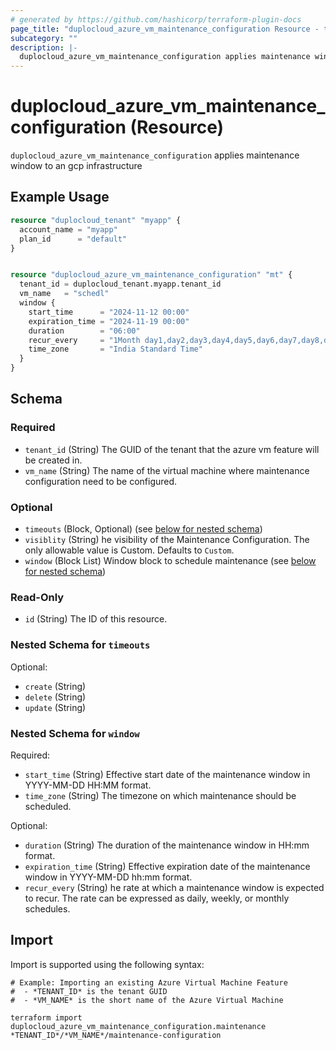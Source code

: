 ```yaml
---
# generated by https://github.com/hashicorp/terraform-plugin-docs
page_title: "duplocloud_azure_vm_maintenance_configuration Resource - terraform-provider-duplocloud"
subcategory: ""
description: |-
  duplocloud_azure_vm_maintenance_configuration applies maintenance window to an gcp infrastructure
---
```


# duplocloud_azure_vm_maintenance_configuration (Resource)

`duplocloud_azure_vm_maintenance_configuration` applies maintenance window to an gcp infrastructure

## Example Usage

```terraform
resource "duplocloud_tenant" "myapp" {
  account_name = "myapp"
  plan_id      = "default"
}


resource "duplocloud_azure_vm_maintenance_configuration" "mt" {
  tenant_id = duplocloud_tenant.myapp.tenant_id
  vm_name   = "schedl"
  window {
    start_time      = "2024-11-12 00:00"
    expiration_time = "2024-11-19 00:00"
    duration        = "06:00"
    recur_every     = "1Month day1,day2,day3,day4,day5,day6,day7,day8,day9,day10,day11,day12,day13,day14,day15,day16,day17,day18,day19,day20,day21,day22,day23,day24,day25,day26,day27,day28,day29,day30,day31,day-1"
    time_zone       = "India Standard Time"
  }
}
```

<!-- schema generated by tfplugindocs -->
## Schema

### Required

- `tenant_id` (String) The GUID of the tenant that the azure vm feature will be created in.
- `vm_name` (String) The name of the virtual machine where maintenance configuration need to be configured.

### Optional

- `timeouts` (Block, Optional) (see [below for nested schema](#nestedblock--timeouts))
- `visiblity` (String) he visibility of the Maintenance Configuration. The only allowable value is Custom. Defaults to `Custom`.
- `window` (Block List) Window block to schedule maintenance (see [below for nested schema](#nestedblock--window))

### Read-Only

- `id` (String) The ID of this resource.

<a id="nestedblock--timeouts"></a>
### Nested Schema for `timeouts`

Optional:

- `create` (String)
- `delete` (String)
- `update` (String)


<a id="nestedblock--window"></a>
### Nested Schema for `window`

Required:

- `start_time` (String) Effective start date of the maintenance window in YYYY-MM-DD HH:MM format.
- `time_zone` (String) The timezone on which maintenance should be scheduled.

Optional:

- `duration` (String) The duration of the maintenance window in HH:mm format.
- `expiration_time` (String) Effective expiration date of the maintenance window in YYYY-MM-DD hh:mm format.
- `recur_every` (String) he rate at which a maintenance window is expected to recur. The rate can be expressed as daily, weekly, or monthly schedules.

## Import

Import is supported using the following syntax:

```shell
# Example: Importing an existing Azure Virtual Machine Feature
#  - *TENANT_ID* is the tenant GUID
#  - *VM_NAME* is the short name of the Azure Virtual Machine

terraform import duplocloud_azure_vm_maintenance_configuration.maintenance *TENANT_ID*/*VM_NAME*/maintenance-configuration
```
